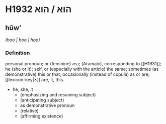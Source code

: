 # H1932 הוּא / הוא

## hûwʼ

_(hoo | hoo | hoo)_

### Definition

personal pronoun; or (feminine) הִיא; (Aramaic), corresponding to [[H1931]]; he (she or it); self, or (especially with the article) the same; sometimes (as demonstrative) this or that; occasionally (instead of copula) as or are; [[lexicon-key|×]] are, it, this.

- he, she, it
    - (emphasizing and resuming subject)
    - (anticipating subject)
    - as demonstrative pronoun
    - (relative)
    - (affirming existence)

